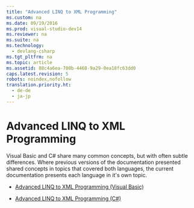 ```yaml
---
title: "Advanced LINQ to XML Programming"
ms.custom: na
ms.date: 09/19/2016
ms.prod: visual-studio-dev14
ms.reviewer: na
ms.suite: na
ms.technology: 
  - devlang-csharp
ms.tgt_pltfrm: na
ms.topic: article
ms.assetid: 88c4a6ea-700b-4468-9a29-0ea18fc63dd0
caps.latest.revision: 5
robots: noindex,nofollow
translation.priority.ht: 
  - de-de
  - ja-jp
---
```

# Advanced LINQ to XML Programming
Visual Basic and C# share many common concepts, but with often subtle differences. Where previous versions of the documentation presented shared concepts in topics that covered both languages, the current documentation presents each language in it's own topic.  
  
-   [Advanced LINQ to XML Programming (Visual Basic)](../Topic/Advanced%20LINQ%20to%20XML%20Programming%20\(Visual%20Basic\).md)  
  
-   [Advanced LINQ to XML Programming (C#)](../Topic/Advanced%20LINQ%20to%20XML%20Programming%20\(C%23\).md)